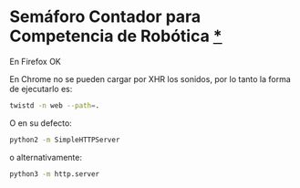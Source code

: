 # Semáforo Contador para Competencia de Robótica [*]

En Firefox OK

En Chrome no se pueden cargar por XHR los sonidos, por lo tanto la forma de ejecutarlo es:

```bash
twistd -n web --path=.
```

O en su defecto:

```bash
python2 -m SimpleHTTPServer
````

o alternativamente:

```bash
python3 -m http.server
```

[*]: http://robocomp.dit.ing.unp.edu.ar/
